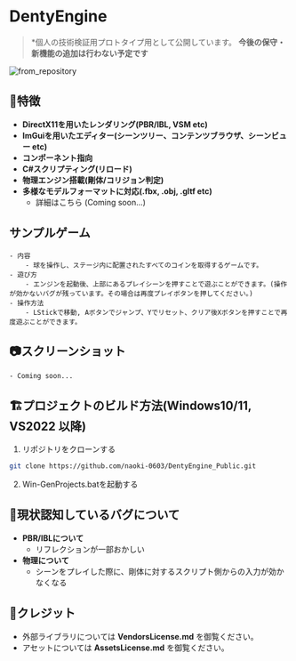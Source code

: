 # DentyEngine
>*個人の技術検証用プロトタイプ用として公開しています。
>**今後の保守・新機能の追加は行わない予定です**

![from_repository](Screenshots/DentyEngine.png)

## 🔨特徴
- **DirectX11を用いたレンダリング(PBR/IBL, VSM etc)**
- **ImGuiを用いたエディター(シーンツリー、コンテンツブラウザ、シーンビュー etc)**
- **コンポーネント指向**
- **C#スクリプティング(リロード)**
- **物理エンジン搭載(剛体/コリジョン判定)**
- **多様なモデルフォーマットに対応(.fbx, .obj, .gltf etc)**
    - 詳細はこちら (Coming soon...)

## サンプルゲーム
    - 内容
        - 球を操作し、ステージ内に配置されたすべてのコインを取得するゲームです。
    - 遊び方
        - エンジンを起動後、上部にあるプレイシーンを押すことで遊ぶことができます。(操作が効かないバグが残っています。その場合は再度プレイボタンを押してください。)
    - 操作方法
        - LStickで移動, Aボタンでジャンプ、Yでリセット、クリア後Xボタンを押すことで再度遊ぶことができます。

## 📷️スクリーンショット
    - Coming soon...

## 🏗️プロジェクトのビルド方法(Windows10/11, VS2022 以降)
1. リポジトリをクローンする
```bash
git clone https://github.com/naoki-0603/DentyEngine_Public.git
```
2. Win-GenProjects.batを起動する

## 🐛現状認知しているバグについて
- **PBR/IBLについて**
    - リフレクションが一部おかしい
- **物理について**
    - シーンをプレイした際に、剛体に対するスクリプト側からの入力が効かなくなる

## 🙏クレジット
- 外部ライブラリについては **VendorsLicense.md** を御覧ください。
- アセットについては **AssetsLicense.md** を御覧ください。
